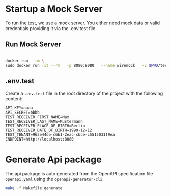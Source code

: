 # Startup a Mock Server

To run the test, we use a mock server. You either need mock data or valid credentials providing it via the .env.test file.

## Run Mock Server

```bash

docker run --rm \
sudo docker run -it --rm   -p 8080:8080   --name wiremock   -v $PWD/test/mock:/home/wiremock   wiremock/wiremock:3.13.1 --proxy-all="https://internaltest-api.brifle.de" --record-mappings --verbose
```

## .env.test
Create a `.env.test` file in the root directory of the project with the following content:

```dotenv
API_KEY=aaaa
API_SECRET=bbbb
TEST_RECEIVER_FIRST_NAME=Max
TEST_RECEIVER_LAST_NAME=Mustermann
TEST_RECEIVER_PLACE_OF_BIRTH=Berlin
TEST_RECEIVER_DATE_OF_BIRTH=1999-12-12
TEST_TENANT=963e44de-c6b1-2eac-cbce-c5515031f9ea
ENDPOINT=http://localhost:8080
```

# Generate Api package

The api package is auto generated from the OpenAPI specification file `openapi.yaml` using the `openapi-generator-cli`.

```bash
make -f Makefile generate
```

